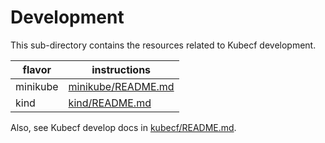 # Development

This sub-directory contains the resources related to Kubecf development.

| flavor   | instructions                             |
| -------- | ---------------------------------------- |
| minikube | [minikube/README.md](minikube/README.md) |
| kind     | [kind/README.md](kind/README.md)         |

Also, see Kubecf develop docs in [kubecf/README.md](kubecf/README.md).
